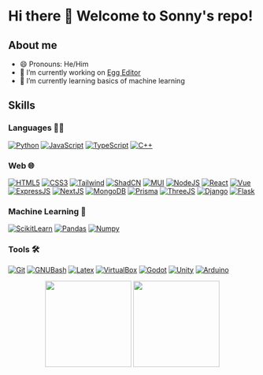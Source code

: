 # Hi there 👋 Welcome to Sonny's repo!

## About me

- 😄 Pronouns: He/Him
- 🔭 I’m currently working on [Egg Editor](https://github.com/sonnyding1/CS35L-Egg)
- 🌱 I’m currently learning basics of machine learning

## Skills

### Languages 👨‍💻

<a href="https://www.python.org/" target="__blank"><img alt="Python" src="https://img.shields.io/badge/Python-FFD43B?style=for-the-badge&logo=python&logoColor=blue"/></a>
<a href="https://developer.mozilla.org/en-US/docs/Web/JavaScript" target="__blank"><img alt="JavaScript" src="https://img.shields.io/badge/JavaScript-323330?style=for-the-badge&logo=javascript&logoColor=F7DF1E"/></a>
<a href="https://www.typescriptlang.org/" target="__blank"><img alt="TypeScript" src="https://img.shields.io/badge/TypeScript-007ACC?style=for-the-badge&logo=typescript&logoColor=white"/></a>
<a href="https://cplusplus.com/" target="__blank"><img alt="C++" src="https://img.shields.io/badge/C%2B%2B-00599C?style=for-the-badge&logo=c%2B%2B&logoColor=white"/></a>

### Web 🌐

<a href="https://en.wikipedia.org/wiki/HTML" target="__blank"><img alt="HTML5" src="https://img.shields.io/badge/html5%20-%23E34F26.svg?&style=for-the-badge&logo=html5&logoColor=white"/></a>
<a href="https://en.wikipedia.org/wiki/CSS" target="__blank"><img alt="CSS3" src="https://img.shields.io/badge/css3%20-%231572B6.svg?&style=for-the-badge&logo=css3&logoColor=white"/></a>
<a href="https://tailwindcss.com/" target="__blank"><img alt="Tailwind" src="https://img.shields.io/badge/Tailwind_CSS-38B2AC?style=for-the-badge&logo=tailwind-css&logoColor=white"/></a>
<a href="https://ui.shadcn.com/" target="__blank"><img alt="ShadCN" src="https://img.shields.io/badge/shadcn%2Fui-000000?style=for-the-badge&logo=shadcnui&logoColor=white"/></a>
<a href="https://mui.com/material-ui/" target="__blank"><img alt="MUI" src="https://img.shields.io/badge/Material%20UI-007FFF?style=for-the-badge&logo=mui&logoColor=white"/></a>
<a href="https://nodejs.org/en" target="__blank"><img alt="NodeJS" src="https://img.shields.io/badge/Node%20js-339933?style=for-the-badge&logo=nodedotjs&logoColor=white"/></a>
<a href="https://react.dev/" target="__blank"><img alt="React" src="https://img.shields.io/badge/React-20232A?style=for-the-badge&logo=react&logoColor=61DAFB"/></a>
<a href="https://vuejs.org/" target="__blank"><img alt="Vue" src="https://img.shields.io/badge/Vue%20js-35495E?style=for-the-badge&logo=vuedotjs&logoColor=4FC08D"/></a>
<a href="https://expressjs.com/" target="__blank"><img alt="ExpressJS" src="https://img.shields.io/badge/Express%20js-000000?style=for-the-badge&logo=express&logoColor=white"/></a>
<a href="https://nextjs.org/" target="__blank"><img alt="NextJS" src="https://img.shields.io/badge/next%20js-000000?style=for-the-badge&logo=nextdotjs&logoColor=white"/></a>
<a href="https://www.mongodb.com/" target="__blank"><img alt="MongoDB" src="https://img.shields.io/badge/MongoDB-4EA94B?style=for-the-badge&logo=mongodb&logoColor=white"/></a>
<a href="https://www.prisma.io/" target="__blank"><img alt="Prisma" src="https://img.shields.io/badge/Prisma-3982CE?style=for-the-badge&logo=Prisma&logoColor=white"/></a>
<a href="https://threejs.org/" target="__blank"><img alt="ThreeJS" src="https://img.shields.io/badge/ThreeJs-black?style=for-the-badge&logo=three.js&logoColor=white"/></a>
<a href="https://www.djangoproject.com/" target="__blank"><img alt="Django" src="https://img.shields.io/badge/Django-092E20?style=for-the-badge&logo=django&logoColor=green"/></a>
<a href="https://flask.palletsprojects.com/" target="__blank"><img alt="Flask" src="https://img.shields.io/badge/Flask-000000?style=for-the-badge&logo=flask&logoColor=white"/></a>

### Machine Learning 🤖

<a href="https://scikit-learn.org/stable/" target="__blank"><img alt="ScikitLearn" src="https://img.shields.io/badge/scikit_learn-F7931E?style=for-the-badge&logo=scikit-learn&logoColor=white"/></a>
<a href="https://pandas.pydata.org/" target="__blank"><img alt="Pandas" src="https://img.shields.io/badge/Pandas-2C2D72?style=for-the-badge&logo=pandas&logoColor=white"/></a>
<a href="https://numpy.org/" target="__blank"><img alt="Numpy" src="https://img.shields.io/badge/Numpy-777BB4?style=for-the-badge&logo=numpy&logoColor=white"/></a>

### Tools 🛠️

<a href="https://git-scm.com/" target="__blank"><img alt="Git" src="https://img.shields.io/badge/GIT-E44C30?style=for-the-badge&logo=git&logoColor=white"/></a>
<a href="https://www.gnu.org/software/bash/" target="__blank"><img alt="GNUBash" src="https://img.shields.io/badge/GNU%20Bash-4EAA25?style=for-the-badge&logo=GNU%20Bash&logoColor=white"/></a>
<a href="https://www.latex-project.org/" target="__blank"><img alt="Latex" src="https://img.shields.io/badge/LaTeX-47A141?style=for-the-badge&logo=LaTeX&logoColor=white"/></a>
<a href="https://www.virtualbox.org/" target="__blank"><img alt="VirtualBox" src="https://img.shields.io/badge/VirtualBox-21416b?style=for-the-badge&logo=VirtualBox&logoColor=white"/></a>
<a href="https://godotengine.org/" target="__blank"><img alt="Godot" src="https://img.shields.io/badge/Godot-478CBF?style=for-the-badge&logo=GodotEngine&logoColor=white"/></a>
<a href="https://unity.com/" target="__blank"><img alt="Unity" src="https://img.shields.io/badge/Unity-100000?style=for-the-badge&logo=unity&logoColor=white"/></a>
<a href="https://www.arduino.cc/" target="__blank"><img alt="Arduino" src="https://img.shields.io/badge/Arduino-00979D?style=for-the-badge&logo=Arduino&logoColor=white"/></a>



<div align="center"> 
 <img height="175em" src="https://github-readme-stats.vercel.app/api?username=sonnyding1&show_icons=true&include_all_commits=true&count_private=true"/>
  <img height="175em" src="https://github-readme-stats.vercel.app/api/top-langs/?username=sonnyding1&layout=compact" />
</div>
